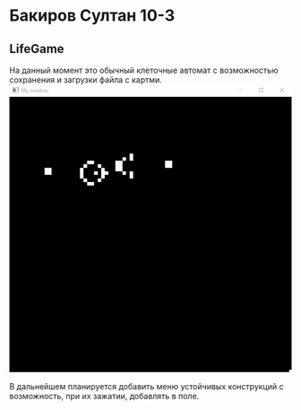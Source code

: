 # Бакиров Султан 10-3
## LifeGame
На данный момент это обычный клеточные автомат с возможностью сохранения и загрузки файла с картми.
![Ружьё Госпера](/examle.png)

В дальнейшем планируется добавить меню устойчивых конструкций с возможность, при их зажатии, добавлять в поле.
